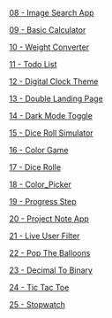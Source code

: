<a href = "https://github.com/Brelisa/JavaScript-Projects/tree/main/JavaScript%20Projects/08%20-%20Image%20Search%20App"> 08 - Image Search App </a>

<a href = "https://github.com/Brelisa/JavaScript-Projects/tree/main/JavaScript%20Projects/09%20-%20Basic%20Calculator"> 09 - Basic Calculator </a>

<a href = "https://github.com/Brelisa/JavaScript-Projects/tree/main/JavaScript%20Projects/10%20-%20Weight%20Converter"> 10 - Weight Converter </a>

<a href = "https://github.com/Brelisa/JavaScript-Projects/tree/main/JavaScript%20Projects/11%20-%20Todo%20List"> 11 - Todo List </a>

<a href = "https://github.com/Brelisa/JavaScript-Projects/tree/main/JavaScript%20Projects/12%20-%20Digital%20Clock%20Theme"> 12 - Digital Clock Theme </a>

<a href = "https://github.com/Brelisa/JavaScript-Projects/tree/main/JavaScript%20Projects/13%20-%20Double%20Landing%20Page"> 13 - Double Landing Page </a>

<a href = "https://github.com/Brelisa/JavaScript-Projects/tree/main/JavaScript%20Projects/14%20-%20Dark%20Mode%20Toggle"> 14 - Dark Mode Toggle </a>

<a href = "https://github.com/Brelisa/JavaScript-Projects/tree/main/JavaScript%20Projects/15%20-%20Dice%20Roll%20Simulator"> 15 - Dice Roll Simulator </a>

<a href = "https://github.com/Brelisa/JavaScript-Projects/tree/main/JavaScript%20Projects/16%20-%20Color%20Game"> 16 - Color Game </a>

<a href = "https://github.com/Brelisa/JavaScript-Projects/tree/main/JavaScript%20Projects/17%20-%20Dice%20Rolle"> 17 - Dice Rolle </a>

<a href = "https://github.com/Brelisa/JavaScript-Projects/tree/main/JavaScript%20Projects/18%20-%20Color%20Picker"> 18 - Color_Picker </a>

<a href = "https://github.com/Brelisa/JavaScript-Projects/tree/main/JavaScript%20Projects/19%20-%20Progress%20Step"> 19 - Progress Step </a>

<a href = "https://github.com/Brelisa/JavaScript-Projects/tree/main/JavaScript%20Projects/20%20-%20Project%20Note%20App"> 20 - Project Note App </a>

<a href = "https://github.com/Brelisa/JavaScript-Projects/tree/main/JavaScript%20Projects/21%20-%20Live%20User%20Filter"> 21 - Live User Filter </a>

<a href = "https://github.com/Brelisa/JavaScript-Projects/tree/main/JavaScript%20Projects/22%20-%20Pop%20The%20Balloons"> 22 - Pop The Balloons </a>

<a href = "https://github.com/Brelisa/JavaScript-Projects/tree/main/JavaScript%20Projects/23%20-%20Decimal%20To%20Binary"> 23 - Decimal To Binary </a>

<a href = "https://github.com/Brelisa/JavaScript-Projects/tree/main/JavaScript%20Projects/24%20-%20Tic%20Tac%20Toe"> 24 - Tic Tac Toe </a>

<a href = "https://github.com/Brelisa/JavaScript-Projects/tree/main/JavaScript%20Projects/25%20-%20Stopwatch"> 25 - Stopwatch </a>

